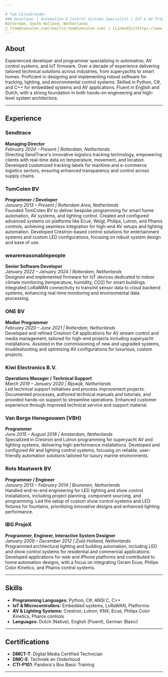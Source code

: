 ```yaml
---

# Tom Colenbrander
### Developer | Automation & Control Systems Specialist | IoT & AV Programming Expert
Rotterdam, South Holland, Netherlands  
📧 [tom@tomcolen.com](mailto:tom@tomcolen.com) | [LinkedIn](https://www.linkedin.com/in/tomcolenbrander) | [Website](http://www.tomcolen.com)
---
```


## About  
Experienced developer and programmer specializing in automation, AV control systems, and IoT firmware. Over a decade of experience delivering tailored technical solutions across industries, from superyachts to smart homes. Proficient in designing and implementing robust software for tracking, lighting, and environmental control systems. Skilled in Python, C#, and C++ for embedded systems and AV applications. Fluent in English and Dutch, with a strong foundation in both hands-on engineering and high-level system architecture.

---

## Experience  

### Sendtrace  
**Managing Director**  
_February 2024 – Present | Rotterdam, Netherlands_  
Directing SendTrace's innovative logistics tracking technology, empowering clients with real-time data on temperature, movement, and location. Developed customized tracking labels for maritime and e-commerce logistics sectors, ensuring enhanced transparency and control across supply chains.

### TomColen BV  
**Programmer / Developer**  
_January 2013 – Present | Rotterdam Area, Netherlands_  
Founded TomColen BV to deliver bespoke programming for smart home automation, AV systems, and lighting control. Created and configured advanced systems on platforms like Ecue, Weigl, Philips, Lutron, and Pharos controls, achieving seamless integration for high-end AV setups and lighting automation. Developed Crestron-based control solutions for entertainment systems and custom LED configurations, focusing on robust system design and ease of use.

### wearereasonablepeople  
**Senior Software Developer**  
_January 2022 – January 2024 | Rotterdam, Netherlands_  
Designed and implemented firmware for IoT devices dedicated to indoor climate monitoring (temperature, humidity, CO2) for smart buildings. Integrated LoRaWAN connectivity to transmit sensor data to cloud backend systems, enhancing real-time monitoring and environmental data processing.

### ONE BV  
**Medior Programmer**  
_February 2020 – June 2021 | Rotterdam, Netherlands_  
Developed and refined Crestron C# applications for AV stream control and media management, tailored for high-end projects including superyacht installations. Assisted in the commissioning of new and upgraded systems, troubleshooting and optimizing AV configurations for luxurious, custom projects.

### Kiwi Electronics B.V.  
**Operations Manager / Technical Support**  
_March 2019 – January 2020 | Rijswijk, Netherlands_  
Led technical support initiatives and process improvement projects. Documented processes, authored technical manuals and tutorials, and provided hands-on support to streamline operations. Enhanced customer experience through improved technical service and support material.

### Van Berge Henegouwen (VBH)  
**Programmer**  
_June 2015 – August 2018 | Amsterdam, Netherlands_  
Specialized in Crestron and Lutron programming for superyacht AV and lighting systems, delivering high-performance installations. Developed and configured AV and lighting control systems, focusing on reliable, user-friendly automation solutions tailored for luxury marine environments.

### Rots Maatwerk BV  
**Programmer / Engineer**  
_January 2013 – February 2014 | Brummen, Netherlands_  
Handled end-to-end engineering for LED lighting and show control installations, including project planning, component sourcing, and programming. Led the setup of custom show control systems and LED fixtures for fountains, prioritizing innovative designs and enhanced lighting performance.

### IBG ProjeX  
**Programmer, Engineer, Interactive System Designer**  
_January 2009 – December 2012 | Zuid-Holland, Netherlands_  
Programmed architectural lighting and building automation, including LED and show control systems for residential and commercial applications. Developed applications for web and iPhone platforms and contributed to home automation designs, with a focus on integrating Osram Ecue, Philips Color Kinetics, and Pharos control systems.

---

## Skills  
- **Programming Languages:** Python, C#, ANSI C, C++
- **IoT & Microcontrollers:** Embedded systems, LoRaWAN, Platformio
- **AV & Lighting Systems:** Crestron, Lutron, KNX, Ecue, Philips Color Kinetics, Pharos controls
- **Languages:** Dutch (Native), English (Fluent), German (Basic)

---

## Certifications  
- **DMCT-T**: Digital Media Certified Technician  
- **DMC-E**: Techniek en Onderhoud  
- **CTI-P101**: Pandora's Box Basic Training  

---
